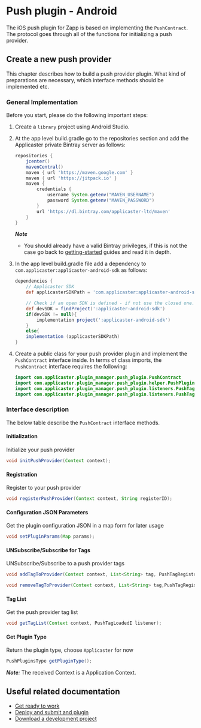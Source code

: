 # Push plugin - Android

The iOS push plugin for Zapp is based on implementing the `PushContract`.
The protocol goes through all of the functions for initializing a push provider.

## Create a new push provider
This chapter describes how to build a push provider plugin. What kind of preparations are necessary, which interface methods should be implemented etc.

### General Implementation
Before you start, please do the following important steps:

1. Create a `library` project using Android Studio.
2. At the app level build.gradle go to the repositories section and add the Applicaster private Bintray server as follows: 

    ```gradle
    repositories {
        jcenter()
        mavenCentral()
        maven { url 'https://maven.google.com' }
        maven { url 'https://jitpack.io' }
        maven {
            credentials {
                username System.getenv("MAVEN_USERNAME")
                password System.getenv("MAVEN_PASSWORD")
            }
            url 'https://dl.bintray.com/applicaster-ltd/maven'
        }
    }
    ```

    *__Note__*
    * You should already have a valid Bintray privileges, if this is not the case go back to [getting-started](/getting-started/zapp-plugins.html) guides and read it in depth.
    
2. In the app level build.gradle file add a dependency to `com.applicaster:applicaster-android-sdk` as follows:
    ```gradle
    dependencies {
        // Applicaster SDK
        def applicasterSDKPath = 'com.applicaster:applicaster-android-sdk:2.38.2'

        // Check if an open SDK is defined - if not use the closed one.
        def devSDK = findProject(':applicaster-android-sdk')
        if(devSDK != null){
            implementation project(':applicaster-android-sdk')
        }
        else{
        implementation (applicasterSDKPath)
    }
    ```
3. Create a public class for your push provider plugin and implement the `PushContract` interface inside. In terms of class imports, the `PushContract` interface requires the following:

    ```java
    import com.applicaster.plugin_manager.push_plugin.PushContract
    import com.applicaster.plugin_manager.push_plugin.helper.PushPluginsType
    import com.applicaster.plugin_manager.push_plugin.listeners.PushTagLoadedI
    import com.applicaster.plugin_manager.push_plugin.listeners.PushTagRegistrationI
    ```

### Interface description

The below table describe the `PushContract` interface methods.

#### Initialization 
Initialize your push provider

```java
void initPushProvider(Context context);
```

#### Registration

Register to your push provider

```java
void registerPushProvider(Context context, String registerID);
```

#### Configuration JSON Parameters
Get the plugin configuration JSON in a map form for later usage

```java
void setPluginParams(Map params);
```
#### UNSubscribe/Subscribe for Tags
UNSubscribe/Subscribe to a push provider tags

```java
void addTagToProvider(Context context, List<String> tag, PushTagRegistrationI pushTagRegistrationListener);

void removeTagToProvider(Context context, List<String> tag,PushTagRegistrationI pushTagRegistrationListener);
```

#### Tag List
Get the push provider tag list

```java
void getTagList(Context context, PushTagLoadedI listener);
```

#### Get Plugin Type
Return the plugin type, choose `Applicaster` for now
```java
PushPluginsType getPluginType();
```

*__Note__:*
The received Context is a Application Context.

## Useful related documentation

* [Get ready to work](/dev-env/intro.html)
* [Deploy and submit and plugin](/getting-started/deploy-and-submit.html)
* [Download a development project](/getting-started/download-development-project.html)
